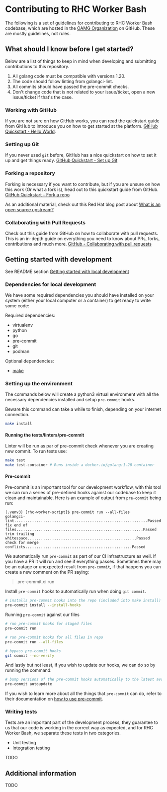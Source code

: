 # Contributing to RHC Worker Bash

The following is a set of guidelines for contributing to RHC Worker Bash codebase,
which are hosted in the [OAMG Organization](https://github.com/oamg) on GitHub.
These are mostly guidelines, not rules.

## What should I know before I get started?

Below are a list of things to keep in mind when developing and submitting
contributions to this repository.

1. All golang code must be compatible with versions 1.20.
2. The code should follow linting from golangci-lint.
3. All commits should have passed the pre-commit checks.
4. Don't change code that is not related to your issue/ticket, open a new
   issue/ticket if that's the case.

### Working with GitHub

If you are not sure on how GitHub works, you can read the quickstart guide from
GitHub to introduce you on how to get started at the platform. [GitHub
Quickstart - Hello
World](https://docs.github.com/en/get-started/quickstart/hello-world).

### Setting up Git

If you never used `git` before, GitHub has a nice quickstart on how to set it
up and get things ready. [GitHub Quickstart - Set up
Git](https://docs.github.com/en/get-started/quickstart/set-up-git)

### Forking a repository

Forking is necessary if you want to contribute, but if you
are unsure on how this work (Or what a fork is), head out to this quickstart
guide from GitHub. [GitHub Quickstart - Fork a
repo](https://docs.github.com/en/get-started/quickstart/fork-a-repo)

As an additional material, check out this Red Hat blog post about [What is an
open source
upstream?](https://www.redhat.com/en/blog/what-open-source-upstream)

### Collaborating with Pull Requests

Check out this guide from GitHub on how to collaborate with pull requests. This
is an in-depth guide on everything you need to know about PRs, forks,
contributions and much more. [GitHub - Collaborating with pull
requests](https://docs.github.com/en/pull-requests/collaborating-with-pull-requests)

## Getting started with development

See README section [Getting started with local development](/README.md#getting-started-with-local-development)

### Dependencies for local development

We have some required dependencies you should have installed on your system
(either your local computer or a container) to get ready to write some
code:

Required dependencies:

- virtualenv
- python
- go
- pre-commit
- git
- podman

Optional dependencies:

- [make](https://www.gnu.org/software/make/#download)

### Setting up the environment

The commands below will create a python3 virtual environment with all the
necessary dependencies installed and setup `pre-commit` hooks.

Beware this command can take a while to finish, depending on your internet
connection.

```bash
make install
```

#### Running the tests/linters/pre-commit

Linter will be run as par of pre-commit check whenever you are creating new commit.
To run tests use:

```bash
make test
make test-container # Runs inside a docker.io/golang:1.20 container
```

#### Pre-commit

Pre-commit is an important tool for our development workflow, with this tool we
can run a series of pre-defined hooks against our codebase to keep it clean and
maintainable. Here is an example of output from `pre-commit` being run:

```
(.venv3) [rhc-worker-script]$ pre-commit run --all-files
golangci-lint............................................................Passed
fix end of files.........................................................Passed
trim trailing whitespace.................................................Passed
check for merge conflicts................................................Passed
```

We automatically run `pre-commit` as part of our CI infrastructure as well. If you have a PR it will run and see if everything passes. Sometimes there may be an outage or unexpected result from `pre-commit`, if that happens you can create a new comment on the PR saying:

> pre-commit.ci run

Install `pre-commit` hooks to automatically run when doing `git commit`.

```bash
# installs pre-commit hooks into the repo (included into make install)
pre-commit install --install-hooks
```

Running `pre-commit` against our files

```bash
# run pre-commit hooks for staged files
pre-commit run

# run pre-commit hooks for all files in repo
pre-commit run --all-files

# bypass pre-commit hooks
git commit --no-verify
```

And lastly but not least, if you wish to update our hooks, we can do so by
running the command:

```bash
# bump versions of the pre-commit hooks automatically to the latest available
pre-commit autoupdate
```

If you wish to learn more about all the things that `pre-commit` can do, refer
to their documentation on [how to use
pre-commit](https://pre-commit.com/#usage).

### Writing tests

Tests are an important part of the development process, they guarantee to us
that our code is working in the correct way as expected, and for RHC Worker Bash,
we separate these tests in two categories.

- Unit testing
- Integration testing

TODO

## Additional information

TODO
